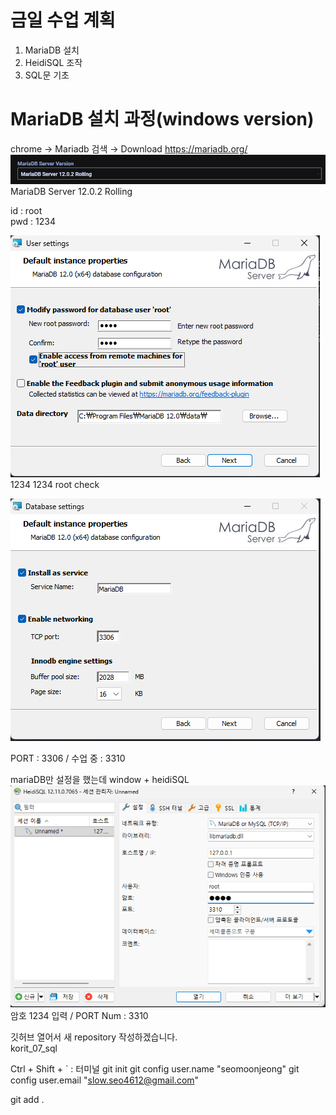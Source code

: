 # 금일 수업 계획
1. MariaDB 설치
2. HeidiSQL 조작
3. SQL문 기초


# MariaDB 설치 과정(windows version)
chrome → Mariadb 검색 → Download
https://mariadb.org/
![alt text](image.png)
MariaDB Server 12.0.2 Rolling


id : root <br>
pwd : 1234

![alt text](image-1.png)
1234
1234
root check

![alt text](image-2.png)

PORT : 3306 / 수업 중 : 3310

mariaDB만 설정을 했는데 
window + heidiSQL
![alt text](image-3.png)
암호 1234 입력 / PORT Num : 3310

깃허브 열어서 새 repository 작성하겠습니다. <br>
korit_07_sql

Ctrl + Shift + ` : 터미널
git init
git config user.name "seomoonjeong"
git config user.email "slow.seo4612@gmail.com"

git add .
